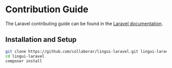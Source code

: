 # Contribution Guide

The Laravel contributing guide can be found in the [Laravel documentation](https://laravel.com/docs/contributions).

## Installation and Setup

```sh
git clone https://github.com/collaborar/lingui-laravel.git lingui-laravel
cd lingui-laravel
composer install
```
